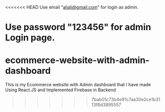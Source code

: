 <<<<<<< HEAD
Use email "aliali@gmail.com" for login as admin.

Use password "123456" for admin Login page.
=======
# ecommerce-website-with-admin-dashboard
This is my Ecommerce website with Admin dashboard that I have made Using React.JS and Implemented Firebase in Backend
>>>>>>> 7bab01c73b4e91c7aa30e2ce1b3113f8d3895557
